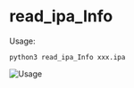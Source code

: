 # read_ipa_Info


Usage:
```
python3 read_ipa_Info xxx.ipa
```
 ![Usage](https://github.com/dwj1210/read_ipa_Info.plist_entitlement/blob/master/Usage.png)
